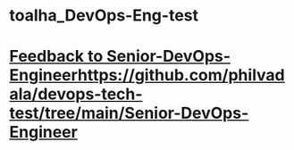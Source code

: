 # toalha_DevOps-Eng-test
# [Feedback to Senior-DevOps-Engineer](https://github.com/philvadala/devops-tech-test/tree/main/Senior-DevOps-Engineer)https://github.com/philvadala/devops-tech-test/tree/main/Senior-DevOps-Engineer
